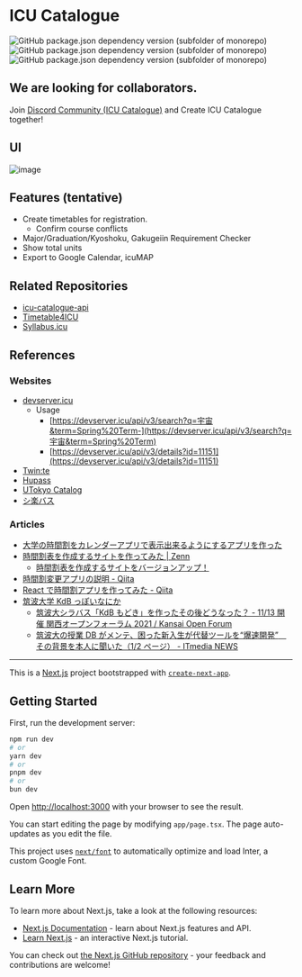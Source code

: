 # ICU Catalogue

![GitHub package.json dependency version (subfolder of monorepo)](https://img.shields.io/github/package-json/dependency-version/itsukikigoshi/icu-catalogue/next)
![GitHub package.json dependency version (subfolder of monorepo)](https://img.shields.io/github/package-json/dependency-version/itsukikigoshi/icu-catalogue/%40mantine%2Fcore)
![GitHub package.json dependency version (subfolder of monorepo)](https://img.shields.io/github/package-json/dependency-version/itsukikigoshi/icu-catalogue/react)

## We are looking for collaborators.

Join [Discord Community (ICU Catalogue)](https://discord.gg/2gmKTs4ezk) and Create ICU Catalogue together!

## UI

![image](https://github.com/ItsukiKigoshi/icu-catalogue/assets/67095865/af26fa3a-1bba-4174-8ac9-beba4be78e79)

## Features (tentative)

- Create timetables for registration.
  - Confirm course conflicts
- Major/Graduation/Kyoshoku, Gakugeiin Requirement Checker
- Show total units
- Export to Google Calendar, icuMAP

## Related Repositories

- [icu-catalogue-api](https://github.com/itsukikigoshi/icu-catalogue-api)
- [Timetable4ICU](https://github.com/kohshi54/Timetable4ICU)
- [Syllabus.icu](https://github.com/pentaCoxian/nuxt3-syllabus)

## References

### Websites

- [devserver.icu](https://devserver.icu/api/v3/)
  - Usage
    - [https://devserver.icu/api/v3/search?q=宇宙&term=Spring%20Term-](https://devserver.icu/api/v3/search?q=宇宙&term=Spring%20Term)
    - [https://devserver.icu/api/v3/details?id=11151](https://devserver.icu/api/v3/details?id=11151)
- [Twin:te](http://twinte.net)
- [Hupass](https://hupass.hu-jagajaga.com/)
- [UTokyo Catalog](http://catalog.he.u-tokyo.ac.jp)
- [シ楽バス](https://syllabus.utcode.net/)

### Articles

- [大学の時間割をカレンダーアプリで表示出来るようにするアプリを作った](https://zenn.dev/mochi/articles/class-2-ical)
- [時間割表を作成するサイトを作ってみた | Zenn](https://zenn.dev/501a/articles/1772f7ce5aa384)
  - [時間割表を作成するサイトをバージョンアップ！](https://zenn.dev/501a/articles/480a9c3b3715ca)
- [時間割変更アプリの説明 - Qiita](https://qiita.com/moririn2528/items/e10070d47275fd10f169)
- [React で時間割アプリを作ってみた - Qiita](https://qiita.com/kaki765/items/79d1235f5344877c56a5)
- [筑波大学 KdB っぽいなにか](https://make-it-tsukuba.github.io/alternative-tsukuba-kdb/)
  - [筑波大シラバス「KdB もどき」を作ったその後どうなった？ - 11/13 開催 関西オープンフォーラム 2021 / Kansai Open Forum](https://youtu.be/r7pAAJ6YWrw)
  - [筑波大の授業 DB がメンテ、困った新入生が代替ツールを“爆速開発”　その背景を本人に聞いた（1/2 ページ） - ITmedia NEWS](https://www.itmedia.co.jp/news/articles/2104/13/news126.html)

---

This is a [Next.js](https://nextjs.org/) project bootstrapped with [`create-next-app`](https://github.com/vercel/next.js/tree/canary/packages/create-next-app).

## Getting Started

First, run the development server:

```bash
npm run dev
# or
yarn dev
# or
pnpm dev
# or
bun dev
```

Open [http://localhost:3000](http://localhost:3000) with your browser to see the result.

You can start editing the page by modifying `app/page.tsx`. The page auto-updates as you edit the file.

This project uses [`next/font`](https://nextjs.org/docs/basic-features/font-optimization) to automatically optimize and load Inter, a custom Google Font.

## Learn More

To learn more about Next.js, take a look at the following resources:

- [Next.js Documentation](https://nextjs.org/docs) - learn about Next.js features and API.
- [Learn Next.js](https://nextjs.org/learn) - an interactive Next.js tutorial.

You can check out [the Next.js GitHub repository](https://github.com/vercel/next.js/) - your feedback and contributions are welcome!
